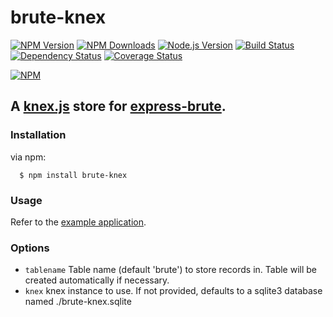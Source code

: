 # brute-knex

[![NPM Version][npm-version-image]][npm-url]
[![NPM Downloads][npm-downloads-image]][npm-url]
[![Node.js Version][node-image]][node-url]
[![Build Status][travis-image]][travis-url]
[![Dependency Status][dependencies-image]][dependencies-url]
[![Coverage Status][coveralls-image]][coveralls-url]

[![NPM][npm-image]][npm-url]

## A [knex.js](http://knexjs.org/) store for [express-brute](https://github.com/AdamPflug/express-brute).

### Installation

  via npm:

      $ npm install brute-knex

### Usage

Refer to the [example application](https://github.com/llambda/brute-knex/blob/master/example.js).

### Options

- `tablename`         Table name (default 'brute') to store records in. Table will be created automatically if necessary.
- `knex`              knex instance to use. If not provided, defaults to a sqlite3 database named ./brute-knex.sqlite


[npm-version-image]: https://img.shields.io/npm/v/brute-knex.svg
[npm-downloads-image]: https://img.shields.io/npm/dm/brute-knex.svg
[npm-image]: https://nodei.co/npm/brute-knex.png?downloads=true&downloadRank=true&stars=true
[npm-url]: https://npmjs.org/package/brute-knex
[travis-image]: https://img.shields.io/travis/llambda/brute-knex/master.svg
[travis-url]: https://travis-ci.org/llambda/brute-knex
[dependencies-image]: https://david-dm.org/llambda/brute-knex.svg?style=flat
[dependencies-url]: https://david-dm.org/llambda/brute-knex
[coveralls-image]: https://img.shields.io/coveralls/llambda/brute-knex/master.svg
[coveralls-url]: https://coveralls.io/r/llambda/brute-knex?branch=master
[node-image]: https://img.shields.io/node/v/brute-knex.svg
[node-url]: http://nodejs.org/download/
[gitter-join-chat-image]: https://badges.gitter.im/Join%20Chat.svg
[gitter-channel-url]: https://gitter.im/llambda/brute-knex
[express-session-url]: https://github.com/expressjs/session
[io-url]: https://iojs.org

